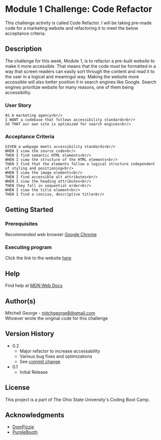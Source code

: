 # Module 1 Challenge: Code Refactor

This challenge activity is called Code Refactor. I will be taking pre-made code for a marketing website and refactoring it to meet the below acceptance criteria.

## Description

The challenge for this week, Module 1, is to refactor a pre-built website to make it more accessible. That means that the code must be formatted in a way that screen readers can easily sort through the content and read it to the user in a logical and meaningul way. Making the website more accessible will also better position it in search engines like Google. Search engines prioritize website for many reasons, one of them being accessibility.

### User Story

```
AS A marketing agency<br/>
I WANT a codebase that follows accessibility standards<br/>
SO THAT our own site is optimized for search engines<br/>
```

### Acceptance Criteria

```
GIVEN a webpage meets accessibility standards<br/>
WHEN I view the source code<br/>
THEN I find semantic HTML elements<br/>
WHEN I view the structure of the HTML elements<br/>
THEN I find that the elements follow a logical structure independent of styling and positioning<br/>
WHEN I view the image elements<br/>
THEN I find accessible alt attributes<br/>
WHEN I view the heading attributes<br/>
THEN they fall in sequential order<br/>
WHEN I view the title element<br/>
THEN I find a concise, descriptive title<br/>
```

## Getting Started

### Prerequisites

Recommended web browser [Google Chrome](https://www.google.com/chrome/)

### Executing program

Click the link to the website [here]()

## Help

Find help at [MDN Web Docs](https://developer.mozilla.org/en-US/)

## Author(s)

Mitchell George - mitchgeorge8@gmail.com<br/>
Whoever wrote the original code for this challenge<br/>

## Version History

* 0.2
    * Major refactor to increase accessability
    * Various bug fixes and optimizations
    * See [commit change]()
* 0.1
    * Initial Release

## License

This project is a part of The Ohio State University's Coding Boot Camp.

## Acknowledgments

* [DomPizzie](https://gist.github.com/DomPizzie/7a5ff55ffa9081f2de27c315f5018afc)
* [PurpleBooth](https://gist.github.com/PurpleBooth/109311bb0361f32d87a2)